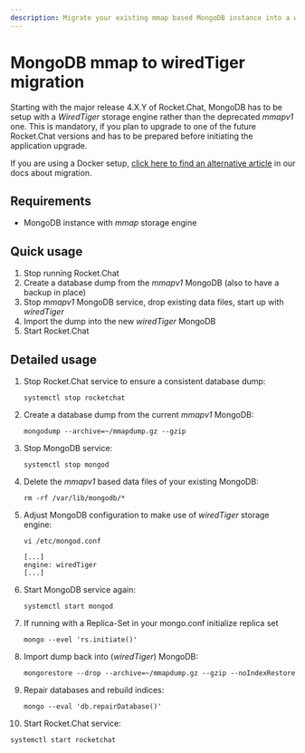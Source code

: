 ```yaml
---
description: Migrate your existing mmap based MongoDB instance into a wiredTiger manually.
---
```


# MongoDB mmap to wiredTiger migration

Starting with the major release 4.X.Y of Rocket.Chat, MongoDB has to be setup with a _WiredTiger_ storage engine rather than the deprecated _mmapv1_ one. This is mandatory, if you plan to upgrade to one of the future Rocket.Chat versions and has to be prepared before initiating the application upgrade.

If you are using a Docker setup, [click here to find an alternative article](https://docs.rocket.chat/installation/docker-containers/mongodb-mmap-to-wiredtiger-migration) in our docs about migration.

## Requirements

* MongoDB instance with _mmap_ storage engine

## Quick usage

1. Stop running Rocket.Chat
2. Create a database dump from the _mmapv1_ MongoDB \(also to have a backup in place\)
3. Stop _mmapv1_ MongoDB service, drop existing data files, start up with _wiredTiger_
4. Import the dump into the new _wiredTiger_ MongoDB
5. Start Rocket.Chat

## Detailed usage

1. Stop Rocket.Chat service to ensure a consistent database dump:

   ```text
   systemctl stop rocketchat
   ```

2. Create a database dump from the current _mmapv1_ MongoDB:

   ```text
   mongodump --archive=~/mmapdump.gz --gzip
   ```

3. Stop MongoDB service:

   ```text
   systemctl stop mongod
   ```

4. Delete the _mmapv1_ based data files of your existing MongoDB:

   ```text
   rm -rf /var/lib/mongodb/*
   ```

5. Adjust MongoDB configuration to make use of _wiredTiger_ storage engine:

   ```text
   vi /etc/mongod.conf
   ```

   ```text
   [...]
   engine: wiredTiger
   [...]
   ```

6. Start MongoDB service again:

   ```text
   systemctl start mongod
   ```

7. If running with a Replica-Set in your mongo.conf initialize replica set

   ```text
   mongo --evel 'rs.initiate()'
   ```

8. Import dump back into \(_wiredTiger_\) MongoDB:

   ```text
   mongorestore --drop --archive=~/mmapdump.gz --gzip --noIndexRestore
   ```

9. Repair databases and rebuild indices:

   ```text
   mongo --eval 'db.repairDatabase()'
   ```

10. Start Rocket.Chat service:

   ```text
   systemctl start rocketchat
   ```

